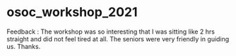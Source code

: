# osoc_workshop_2021

Feedback : The workshop was so interesting that I was sitting like 2 hrs straight and did not feel tired at all. The seniors were very friendly in guiding us. Thanks.
